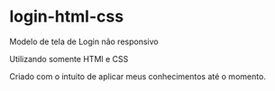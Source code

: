 # login-html-css
<p>Modelo de tela de Login não responsivo</p>
<p>Utilizando somente HTMl e CSS</p>
<p>Criado com o intuito de aplicar meus conhecimentos até o momento.</p>
